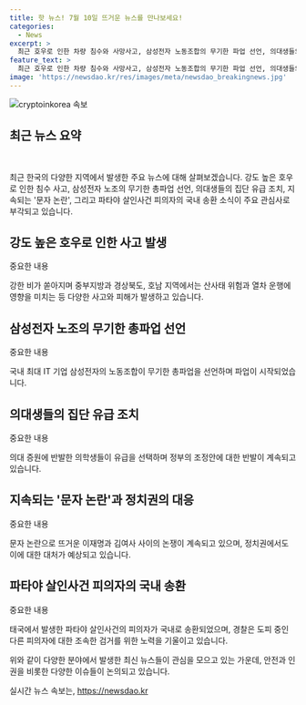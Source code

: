 ```yaml
---
title: 핫 뉴스! 7월 10일 뜨거운 뉴스를 만나보세요!
categories:
  - News
excerpt: >
  최근 호우로 인한 차량 침수와 사망사고, 삼성전자 노동조합의 무기한 파업 선언, 의대생들의 유급판정 조정, 여야 주요 정치 이슈, 파타야 살인사건의 국내 피의자 송환 등 다양한 뉴스가 이어지고 있습니다. 각 지역별 사회·경제적 영향을 예측할 수 있을 것으로 보입니다.
feature_text: >
  최근 호우로 인한 차량 침수와 사망사고, 삼성전자 노동조합의 무기한 파업 선언, 의대생들의 유급판정 조정, 여야 주요 정치 이슈, 파타야 살인사건의 국내 피의자 송환 등 다양한 뉴스가 이어지고 있습니다. 각 지역별 사회·경제적 영향을 예측할 수 있을 것으로 보입니다.
image: 'https://newsdao.kr/res/images/meta/newsdao_breakingnews.jpg'
---
```


<p><img src="https://newsdao.kr/res/images/meta/newsdao_breakingnews.jpg" alt="cryptoinkorea 속보" /></p>

<h2 data-ke-size="size26">최근 뉴스 요약</h2>

<p data-ke-size="size16">&nbsp;</p>

<p>최근 한국의 다양한 지역에서 발생한 주요 뉴스에 대해 살펴보겠습니다. 강도 높은 호우로 인한 침수 사고, 삼성전자 노조의 무기한 총파업 선언, 의대생들의 집단 유급 조치, 지속되는 '문자 논란', 그리고 파타야 살인사건 피의자의 국내 송환 소식이 주요 관심사로 부각되고 있습니다.</p>

<h2 data-ke-size="size26">강도 높은 호우로 인한 사고 발생</h2>

<p data-ke-size="size16">중요한 내용</p>

<p>강한 비가 쏟아지며 중부지방과 경상북도, 호남 지역에서는 산사태 위험과 열차 운행에 영향을 미치는 등 다양한 사고와 피해가 발생하고 있습니다.</p>

<h2 data-ke-size="size26">삼성전자 노조의 무기한 총파업 선언</h2>

<p data-ke-size="size16">중요한 내용</p>

<p>국내 최대 IT 기업 삼성전자의 노동조합이 무기한 총파업을 선언하며 파업이 시작되었습니다.</p>

<h2 data-ke-size="size26">의대생들의 집단 유급 조치</h2>

<p data-ke-size="size16">중요한 내용</p>

<p>의대 증원에 반발한 의학생들이 유급을 선택하며 정부의 조정안에 대한 반발이 계속되고 있습니다.</p>

<h2 data-ke-size="size26">지속되는 '문자 논란'과 정치권의 대응</h2>

<p data-ke-size="size16">중요한 내용</p>

<p>문자 논란으로 뜨거운 이재명과 김여사 사이의 논쟁이 계속되고 있으며, 정치권에서도 이에 대한 대처가 예상되고 있습니다.</p>

<h2 data-ke-size="size26">파타야 살인사건 피의자의 국내 송환</h2>

<p data-ke-size="size16">중요한 내용</p>

<p>태국에서 발생한 파타야 살인사건의 피의자가 국내로 송환되었으며, 경찰은 도피 중인 다른 피의자에 대한 조속한 검거를 위한 노력을 기울이고 있습니다.</p>

<p>위와 같이 다양한 분야에서 발생한 최신 뉴스들이 관심을 모으고 있는 가운데, 안전과 인권을 비롯한 다양한 이슈들이 논의되고 있습니다.</p>
실시간 뉴스 속보는, <a href="https://newsdao.kr" rel="dofollow">https://newsdao.kr</a>


